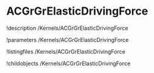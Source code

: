 <!-- MOOSE Documentation Stub: Remove this when content is added. -->

# ACGrGrElasticDrivingForce
!description /Kernels/ACGrGrElasticDrivingForce

!parameters /Kernels/ACGrGrElasticDrivingForce

!listingfiles /Kernels/ACGrGrElasticDrivingForce

!childobjects /Kernels/ACGrGrElasticDrivingForce
